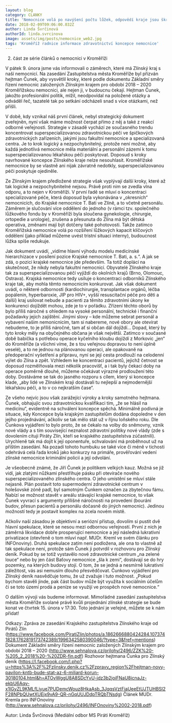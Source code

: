 ```yaml
---
layout: blog
category: CLANKY
title: 'Nemocnice volá po navýšení počtu lůžek, odpovědí kraje jsou škrty a slučování (2. část)'
date: 2018-02-09T09:06:00.032Z
author: Linda Švrčinová
authorId: linda.svrcinova
image: assets/img/posts/nemocnice_web2.jpg
tags: 'Kroměříž radnice informace zdravotnictví koncepce nemocnice'
---
```


2. část ze série článků o nemocnici v Kroměříži


V pátek 9. února jsme vás informovali o záměrech, které má Zlínský kraj s naší nemocnicí. Na zasedání Zastupitelstva města Kroměříže byl přizván hejtman Čunek, aby vysvětlil kroky, které podle dokumentu Základní směry řízení nemocnic založených Zlínským krajem pro období 2018 – 2020 Kroměřížskou nemocnici, ale nejen ji, v budoucnu čekají. Hejtman Čunek, jakožto profesionální politik, mlžil, neodpovídal na položené otázky a odváděl řeč, tazatelé tak po setkání odcházeli snad s více otázkami, než přišli.

V době, kdy vznikal náš první článek, nebyl strategický dokument zveřejněn, nyní však máme možnost čerpat přímo z něj a také z reakcí odborné veřejnosti. Strategie v zásadě vychází ze současného trendu koncentrovat superspecializovanou zdravotnickou péči ve špičkových zdravotnických zařízeních, jakými jsou fakultní nemocnice a specializovaná centra. Je to krok logický a nezpochybnitelný, protože není možné, aby každá jednotlivá nemocnice měla materiální a personální zázemí k tomu superspecializovanou lékařskou péči poskytovat. Doposud s kroky navrhované koncepce Zlínského kraje nelze nesouhlasit. Kroměřížské nemocnice by se vlastně ani nijak závratně nedotkly, superspecializovanou péči poskytuje ojediněle.

Ze Zlínským krajem předložené strategie však vyplývají další kroky, které až tak logické a nezpochybnitelné nejsou. Právě proti nim se zvedla vlna odporu, a to nejen v Kroměříži. V první řadě se mluví o koncentraci specializované péče, která doposud byla vykonávána v „okresních“ nemocnicích, do Krajské nemocnice T. Bati ve Zlíně, a to včetně personálu. Záměrem je slučování více oddělení do jednoho (v rámci tzv. společného lůžkového fondu by v Kroměříži byla sloučena gynekologie, chirurgie, ortopedie a urologie), zrušena a přesunuta do Zlína má být dětská operativa, změnami mají být dotčeny také pohotovosti. Takže zatímco Kroměřížská nemocnice volá po rozšíření lůžkových kapacit klíčových oddělení (jako příklad můžeme uvést tristní situaci interny), budoucnost lůžka spíše redukuje.

Jak dokument uvádí, „vidíme hlavní výhodu modelu medicínské hierarchizace v posílení pozice Krajské nemocnice T. Bati, a. s.“. A jak se zdá, o pozici krajské nemocnice jde především. Ta totiž doplácí na skutečnost, že nikdy nebyla fakultní nemocnicí. Obyvatelé Zlínského kraje tak za superspecializovanou péčí vyjíždí do okolních krajů (Brno, Olomouc, Ostrava). Krajská nemocnice tedy usiluje o koncentraci odborníků Zlínského kraje tak, aby mohla těmto nemocnicím konkurovat. Jak však dokument uvádí, o některé odbornosti (kardiochirurgie, transplantace orgánů, léčba popálenin, hyperbaroxie, JIP pro HIV+, vyšší resuscitační péče pro děti a další) kraj usilovat nebude a pacienti za těmito zdravotními úkony ke konkurenci dojíždět mohou, zde je to v pořádku. Zřízení těchto oborů by bylo příliš náročné s ohledem na vysoké personální, technické i finanční požadavky jejich zajištění. Jinými slovy – kde můžeme sebrat personál a vybavení našim nemonicnicím, tam si nabereme, nové obory ale otevírat nebudeme, to je příliš náročné, tam ať si občan dál dojíždí…
Dopad, který by tyto kroky měly na obyčejného občana je však největší. Zatímco v současné době babička s potřebou operace kyčelního kloubu dojíždí z Morkovic „jen“ do Kroměříže (a všichni víme, že s tou veřejnou dopravou to není úplně veselé), a to ne jednou na plánovanou operaci, ale opakovaně na předoperační vyšetření a přípravu, nyní se její cesta prodlouží na celodenní výlet do Zlína a zpět. Vzhledem ke koncentraci pacientů, jejichž četnost se doposud rozmělňovala mezi několik pracovišť, a i tak byly čekací doby na operace poměrně dlouhé, můžeme očekávat výrazné prodloužení této doby. Dostáváme se tak do jasného rozporu s cílem, který si koncepce klade, „aby lidé ve Zlínském kraji dostávali tu nejlepší a nejmodernější lékařskou péči, a to v co nejkratším čase“.

Ze všeho nejvíc jsou však zarážející výroky a kroky samotného hejtmana. Čunek, obhajujíc svou zdravotnickou kvalifikaci tím, „že se hlásil na medicínu“, evidentně na schválení koncepce spěchá. Minimálně podivná je situace, kdy Koncepce byla krajským zastupitelům dodána dopoledne v den jejího projednávání, ačkoliv se tak mělo stát už v říjnu loňského roku. Dle Čunkova vyjádření to bylo proto, že se čekalo na volby do sněmovny, vznik nové vlády a s tím související neznalost zdravotní politiky nové vlády (zde s dovolením cituji Piráty Zlín, kteří se krajského zastupitelstva zúčastnili). Urychleně tak má dojít k její oponentuře, schvalování má proběhnout už na příštím zasedání. Na pozadí tohoto humbuku se také více či méně v tichosti odehrává celá řada kroků jako konkurzy na primáře, prověřování vedení zlínské nemocnice kriminální policií a její odvolání.

Je všeobecně známé, že Jiří Čunek je politikem velkých kauz. Možná se již vidí, jak zlatými nůžkami přestřihuje pásku při otevírače nového superspecializovaného zlínského centra. O jeho umístění se mluví stále nejasně. Plán postavit toto supermoderní zdravotnické centrum v holešovské zóně padl, byl samotným Čunkem označen za zbytečnou fámu. Nabízí se možnost stavět v areálu stávající krajské nemocnice, to však Čunek vyvrací s argumenty přílišné náročnosti na provedení (bourání budov, přesun pacientů a personálu dočasně do jiných nemocnic). Jedinou možností tedy je postavit komplex na zcela novém místě.

Ačkoliv naší zásadou je objektivní a seriózní přístup, dovolím si pustit dvě hlavní spekulace, které se nesou mezi odbornou veřejností. První z nich je záměrná likvidace dobře prosperující nemocnice a její následná lukrativní privatizace (otevřeně o tom mluví např. MUDr. Kreml ve svém článku pro INFOnoviny). Druhá spekulace zatím není podložena, ale ona to vlastně až tak spekulace není, protože sám Čunek ji potvrdil v rozhovoru pro Zlínský deník. Pokud by se totiž vystavělo nové zdravotnické centrum „na zelené louce“ nebo by jen část Baťovy nemocnice „šla k zemi“, dostávají se do hry pozemky, na kterých budovy stojí. O tom, že se jedná a nesmírně lukrativní záležitost, vás asi nemusím dlouho přesvědčovat. Čunkovo vyjádření pro Zlínský deník nasvědčuje tomu, že už zvažuje i tuto možnost. „Pokud bychom stavěli jinde, pak část budov může být využita k sociálním účelům či se toto území prodá a peníze se využijí ve prospěch nové nemocnice.“

O dalším vývoji vás budeme informovat. Mimořádné zasedání zastupitelstva města Kroměříže svolané právě kvůli projednání zlínské strategie se bude konat ve čtvrtek 15. února v 17:30. Toto jednání je veřejné, můžete se k nám přidat!

Odkazy:
Zpráva ze zasedání Krajského zastupitelstva Zlínského kraje od Pirátů Zlín (https://www.facebook.com/PiratiZlin/photos/a.1862666880424284.1073741828.1762819173742389/1996342580390046/?type=3&fref=mentions)
Dokument Základní směry řízení nemocnic založených Zlínským krajem pro období 2018 – 2020 (http://www.sehnalova.cz/prilohy/2496/ZZK%20-%205_2_2018%20-%20ZDR-fin.pdf)
Rozhovor hejtmana Čunka pro Zlínský deník (https://l.facebook.com/l.php?u=https%3A%2F%2Fzlinsky.denik.cz%2Fzpravy_region%2Fhejtman-novy-pavilon-kntb-bude-stat-az-6-miliard-korun-30180104.html&h=ATOvWggU8A8SDcYvU-jdz3b2joiFNaU8icnaJz-ekbU6Aqv-x1IGyZL9KMLfLiyue7PUDemcWouz8HkaAsb_3JqqsVztFiaUeeEtUJTUHBSI2F28NPbQUwtXUEjx9vA9-QR-nGqUUJDdpTRQbTNsdg) 
Článek MUDr. Kremla pro INFOnoviny (http://www.sehnalova.cz/prilohy/2496/INFOnoviny%2002-2018.pdf)

Autor: Linda Švrčinová (Mediální odbor MS Piráti Kroměříž)

